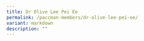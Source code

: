 ```yaml
---
title: Dr Olive Lee Pei Ee
permalink: /paccman-members/dr-olive-lee-pei-ee/
variant: markdown
description: ""
---
```


